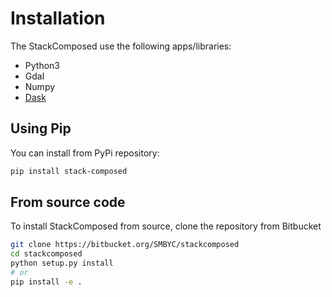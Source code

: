 # Installation

The StackComposed use the following apps/libraries:

* Python3
* Gdal
* Numpy
* [Dask](http://dask.pydata.org)

## Using Pip

You can install from PyPi repository:

```bash
pip install stack-composed
```

## From source code

To install StackComposed from source, clone the repository from Bitbucket

```bash
git clone https://bitbucket.org/SMBYC/stackcomposed
cd stackcomposed
python setup.py install
# or
pip install -e .
```
